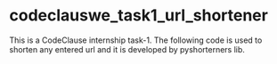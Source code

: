 # codeclauswe_task1_url_shortener
This is a CodeClause internship task-1.
The following code is used to shorten any entered url and it is developed by pyshorterners lib.
